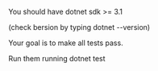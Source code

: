 You should have dotnet sdk >= 3.1

(check bersion by typing dotnet --version)

Your goal is to make all tests pass.

Run them running dotnet test
